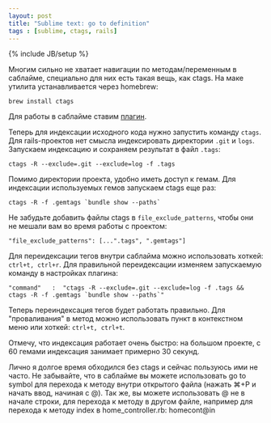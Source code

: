 ```yaml
---
layout: post
title: "Sublime text: go to definition"
tags : [sublime, ctags, rails]
---
```

{% include JB/setup %}

Многим сильно не хватает навигации по методам/переменным в саблайме, специально для них есть такая вещь, как ctags. На маке утилита устанавливается через homebrew:

    brew install ctags

Для работы в саблайме ставим [плагин](https://github.com/SublimeText/CTags).

Теперь для индексации исходного кода нужно запустить команду `ctags`. Для rails-проектов нет смысла индексировать директории `.git` и `logs`. Запускаем индексацию и сохраняем результат в файл `.tags`:

    ctags -R --exclude=.git --exclude=log -f .tags

Помимо директории проекта, удобно иметь доступ к гемам. Для индексации используемых гемов запускаем ctags еще раз:

    ctags -R -f .gemtags `bundle show --paths`

Не забудьте добавить файлы ctags в `file_exclude_patterns`, чтобы они не мешали вам во время работы с проектом:

    "file_exclude_patterns": [...".tags", ".gemtags"]

Для переидексации тегов внутри саблайма можно использовать хоткей: `ctrl+t, ctrl+r`. Для правильной переидексации изменяем запускаемую команду в настройках плагина:

    "command"   :  "ctags -R --exclude=.git --exclude=log -f .tags && ctags -R -f .gemtags `bundle show --paths`"

Теперь переиндексация тегов будет работать правильно. Для "проваливания" в метод можно использовать пункт в контекстном меню или хоткей: `ctrl+t, ctrl+t`.

Отмечу, что индексация работает очень быстро: на большом проекте, с 60 гемами индексация занимает примерно 30 секунд.

Лично я долгое время обходился без ctags и сейчас пользуюсь ими не часто. Не забывайте, что в саблайме вы можете использовать go to symbol для перехода к методу внутри открытого файла (нажать ⌘+P и начать ввод, начиная с @). Так же, вы можете использовать @ не в начале строки, для перехода к методу в другом файле, например для перехода к методу index в home_controller.rb: homecont@in